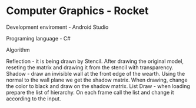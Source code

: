 # Computer Graphics - Rocket
Development enviroment - Android Studio

Programing language - C#

Algorithm

Reflection - it is being drawn by Stencil. After drawing the original model, reseting the matrix and drawing it from the stencil with transparency.
Shadow - draw an invisible wall at the front edge of the wearth. Using the normal to the wall plane we get the shadow matrix. When drawing, change the color to black and draw on the shadow matrix.
List Draw - when loading prepare the list of hierarchy. On each frame call the list and change it according to the input.
